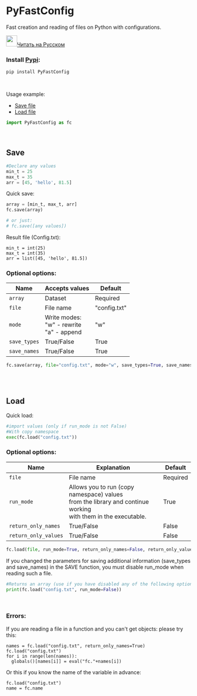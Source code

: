 # PyFastConfig
Fast creation and reading of files on Python with configurations.

<a href="README_rus.md"><img src="https://emojio.ru/images/twitter-64/1f1f7-1f1fa.png" width="30" height="30"></img>Читать на Русском</a>

### Install <a href="https://pypi.org/project/PyFastConfig/">Pypi</a>:
```
pip install PyFastConfig
```

</br>

Usage example:

<ul>
  <li><a href="#save">Save file</a></li>
  <li><a href="#load">Load file</a></li>
</ul>

```Python
import PyFastConfig as fc
```
<br/>

## Save
```Python
#Declare any values
min_t = 25
max_t = 35
arr = [45, 'hello', 81.5]
```
Quick save:
```Python
array = [min_t, max_t, arr]
fc.save(array)

# or just:
# fc.save([any values])
```
Result file (Config.txt):
```
min_t = int(25)
max_t = int(35)
arr = list([45, 'hello', 81.5])
```

### Optional options:

<table>
  <thead>
  <tr>       <th align="center">Name</th>       <th align="center">Accepts values</th>       <th align="center">Default</th></tr>
  </thead>
  
  <tr><td>   <code>array</code></td>            <td>Dataset</td>                             <td>Required</td></tr>
  <tr><td>   <code>file</code></td>             <td>File name</td>                           <td>"config.txt"</td></tr>
  <tr><td>   <code>mode</code></td>             <td>Write modes:<br/>"w" - rewrite<br/>"a" - append</td>        <td>"w"</td></tr>
  <tr><td>   <code>save_types</code></td>       <td>True/False</td>                          <td>True</td></tr>
  <tr><td>   <code>save_names</code></td>       <td>True/False</td>                          <td>True</td></tr>
</table>

```Python
fc.save(array, file="config.txt", mode="w", save_types=True, save_names=True)
```

<br/>
<br/>

## Load
Quick load:
```Python
#import values (only if run_mode is not False)
#With copy namespace
exec(fc.load("config.txt"))
```
### Optional options:

<table>
  <thead>
  <tr>       <th align="center">Name</th>       <th align="center">Explanation</th>       <th align="center">Default</th></tr>
  </thead>
  
  <tr><td>   <code>file</code></td>             <td>File name</td>                           <td>Required</td></tr>
  <tr><td>   <code>run_mode</code></td>            <td>Allows you to run (copy namespace) values<br/>from the library and continue working<br/>with them in the executable.</td>                             <td>True</td></tr>
  <tr><td>   <code>return_only_names</code></td>             <td>True/False</td>                           <td>False</td></tr>
  <tr><td>   <code>return_only_values</code></td>             <td>True/False</td>        <td>False</td></tr>

</table>

```Python
fc.load(file, run_mode=True, return_only_names=False, return_only_values=False)
```

If you changed the parameters for saving additional information (save_types and save_names) in the SAVE function, you must disable run_mode when reading such a file.

```Python
#Returns an array (use if you have disabled any of the following options: save_types or save_names)
print(fc.load("config.txt", run_mode=False))
```

<br/>

### Errors:

If you are reading a file in a function and you can't get objects: please try this:
```
names = fc.load("config.txt", return_only_names=True)
fc.load("config.txt")
for i in range(len(names)):
  globals()[names[i]] = eval("fc."+names[i])
```

Or this if you know the name of the variable in advance:
```
fc.load("config.txt")
name = fc.name
```
